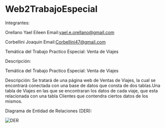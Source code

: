 # Web2TrabajoEspecial
Integrantes:

Orellano Yael Eileen
Email:yael.e.orellano@gmail.com

Corbellini Joaquin
Email:Corbellini47@gmail.com

Temática del Trabajo Practico Especial:
Venta de Viajes

Descripción:

Temática del Trabajo Practico Especial:
Venta de Viajes

Descripción:
Se tratará de una página web de Ventas de Viajes, la cual se encontrará conectada con una base de datos que consta de dos tablas.Una tabla de Viajes en las que se encontraran
los datos de cada viaje, que esta relacionada con una tabla Clientes que contendra ciertos datos de los mismos.

Diagrama de Entidad de Relaciones (DER):


![DER](https://github.com/Yaeeil/Web2TrabajoEspecial/assets/142358344/38d80b60-2bdd-4adc-9e5b-79bf3223cb2a)
